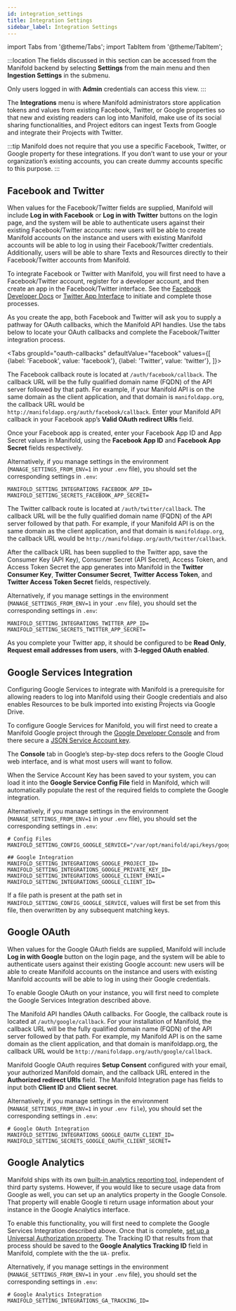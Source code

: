 ```yaml
---
id: integration_settings
title: Integration Settings
sidebar_label: Integration Settings
---
```


import Tabs from '@theme/Tabs';
import TabItem from '@theme/TabItem';

:::location
The fields discussed in this section can be accessed from the Manifold backend by selecting **Settings** from the main menu and then **Ingestion Settings** in the submenu.

Only users logged in with **Admin** credentials can access this view.
:::

The **Integrations** menu is where Manifold administrators store application tokens and values from existing Facebook, Twitter, or Google properties so that new and existing readers can log into Manifold, make use of its social sharing functionalities, and Project editors can ingest Texts from Google and integrate their Projects with Twitter.

:::tip
Manifold does not require that you use a specific Facebook, Twitter, or Google property for these integrations. If you don’t want to use your or your organization’s existing accounts, you can create dummy accounts specific to this purpose.
:::

## Facebook and Twitter

When values for the Facebook/Twitter fields are supplied, Manifold will include **Log in with Facebook** or **Log in with Twitter** buttons on the login page, and the system will be able to authenticate users against their existing Facebook/Twitter accounts: new users will be able to create Manifold accounts on the instance and users with existing Manifold accounts will be able to log in using their Facebook/Twitter credentials. Additionally, users will be able to share Texts and Resources directly to their Facebook/Twitter accounts from Manifold.

To integrate Facebook or Twitter with Manifold, you will first need to have a Facebook/Twitter account, register for a developer account, and then create an app in the Facebook/Twitter interface. See the [Facebook Developer Docs](https://developers.facebook.com/docs/apps/register#developer-account) or [Twitter App Interface](https://apps.twitter.com) to initiate and complete those processes.

As you create the app, both Facebook and Twitter will ask you to supply a pathway for OAuth callbacks, which the Manifold API handles. Use the tabs below to locate your OAuth callbacks and complete the Facebook/Twitter integration process.

<Tabs
  groupId="oauth-callbacks"
  defaultValue="facebook"
  values={[
    {label: 'Facebook', value: 'facebook'},
    {label: 'Twitter', value: 'twitter'},
  ]}>

<TabItem value="facebook">

The Facebook callback route is located at `/auth/facebook/callback`. The callback URL will be the fully qualified domain name (FQDN) of the API server followed by that path. For example, if your Manifold API is on the same domain as the client application, and that domain is `manifoldapp.org`, the callback URL would be `http://manifoldapp.org/auth/facebook/callback`. Enter your Manifold API callback in your Facebook app’s **Valid OAuth redirect URIs** field.

Once your Facebook app is created, enter your Facebook App ID and App Secret values in Manifold, using the **Facebook App ID** and **Facebook App Secret** fields respectively.

Alternatively, if you manage settings in the environment (`MANAGE_SETTINGS_FROM_ENV=1` in your `.env` file), you should set the corresponding settings in `.env`:

```
MANIFOLD_SETTING_INTEGRATIONS_FACEBOOK_APP_ID=
MANIFOLD_SETTING_SECRETS_FACEBOOK_APP_SECRET=
```

</TabItem>

<TabItem value="twitter">

The Twitter callback route is located at `/auth/twitter/callback`. The callback URL will be the fully qualified domain name (FQDN) of the API server followed by that path. For example, if your Manifold API is on the same domain as the client application, and that domain is `manifoldapp.org`, the callback URL would be `http://manifoldapp.org/auth/twitter/callback`.

After the callback URL has been supplied to the Twitter app, save the Consumer Key (API Key), Consumer Secret (API Secret), Access Token, and Access Token Secret the app generates into Manifold in the **Twitter Consumer Key**, **Twitter Consumer Secret**, **Twitter Access Token**, and **Twitter Access Token Secret** fields, respectively.

Alternatively, if you manage settings in the environment (`MANAGE_SETTINGS_FROM_ENV=1` in your `.env` file), you should set the corresponding settings in `.env`:

```
MANIFOLD_SETTING_INTEGRATIONS_TWITTER_APP_ID=
MANIFOLD_SETTING_SECRETS_TWITTER_APP_SECRET=
```

As you complete your Twitter app, it should be configured to be **Read Only**, **Request email addresses from users**, with **3-legged OAuth enabled**.

</TabItem>

</Tabs>

## Google Services Integration

Configuring Google Services to integrate with Manifold is a prerequisite for allowing readers to log into Manifold using their Google credentials and also enables Resources to be bulk imported into existing Projects via Google Drive.

To configure Google Services for Manifold, you will first need to create a Manifold Google project through the [Google Developer Console](https://cloud.google.com/resource-manager/docs/creating-managing-projects#creating_a_project) and from there secure a [JSON Service Account key](https://cloud.google.com/iam/docs/creating-managing-service-account-keys).

The **Console** tab in Google’s step-by-step docs refers to the Google Cloud web interface, and is what most users will want to follow.

When the Service Account Key has been saved to your system, you can load it into the **Google Service Config File** field in Manifold, which will automatically populate the rest of the required fields to complete the Google integration.

Alternatively, if you manage settings in the environment (`MANAGE_SETTINGS_FROM_ENV=1` in your `.env` file), you should set the corresponding settings in `.env`:

```
# Config Files
MANIFOLD_SETTING_CONFIG_GOOGLE_SERVICE="/var/opt/manifold/api/keys/google_service.json"

## Google Integration
MANIFOLD_SETTING_INTEGRATIONS_GOOGLE_PROJECT_ID=
MANIFOLD_SETTING_INTEGRATIONS_GOOGLE_PRIVATE_KEY_ID=
MANIFOLD_SETTING_INTEGRATIONS_GOOGLE_CLIENT_EMAIL=
MANIFOLD_SETTING_INTEGRATIONS_GOOGLE_CLIENT_ID=
```

If a file path is present at the path set in `MANIFOLD_SETTING_CONFIG_GOOGLE_SERVICE`, values will first be set from this file, then overwritten by any subsequent matching keys.

## Google OAuth

When values for the Google OAuth fields are supplied, Manifold will include **Log in with Google** button on the login page, and the system will be able to authenticate users against their existing Google account: new users will be able to create Manifold accounts on the instance and users with existing Manifold accounts will be able to log in using their Google credentials.

To enable Google OAuth on your instance, you will first need to complete the Google Services Integration described above.

The Manifold API handles OAuth callbacks. For Google, the callback route is located at `/auth/google/callback`. For your installation of Manifold, the callback URL will be the fully qualified domain name (FQDN) of the API server followed by that path. For example, my Manifold API is on the same domain as the client application, and that domain is manifoldapp.org, the callback URL would be `http://manifoldapp.org/auth/google/callback`.

Manifold Google OAuth requires **Setup Consent** configured with your email, your authorized Manifold domain, and the callback URL entered in the **Authorized redirect URIs** field. The Manifold Integration page has fields to input both **Client ID** and **Client secret**.

Alternatively, if you manage settings in the environment (`MANAGE_SETTINGS_FROM_ENV=1` in your `.env file`), you should set the corresponding settings in `.env`:

```
# Google OAuth Integration
MANIFOLD_SETTING_INTEGRATIONS_GOOGLE_OAUTH_CLIENT_ID=
MANIFOLD_SETTING_SECRETS_GOOGLE_OAUTH_CLIENT_SECRET=
```

## Google Analytics

Manifold ships with its own [built-in analytics reporting tool](../../backend/analytics.md), independent of third party systems. However, if you would like to secure usage data from Google as well, you can set up an analytics property in the Google Console. That property will enable Google ti return usage information about your instance in the Google Analytics interface.

To enable this functionality, you will first need to complete the Google Services Integration described above. Once that is complete, [set up a Universal Authorization property](https://support.google.com/analytics/answer/10269537). The Tracking ID that results from that process should be saved to the **Google Analytics Tracking ID** field in Manifold, complete with the the `UA-` prefix.

Alternatively, if you manage settings in the environment (`MANAGE_SETTINGS_FROM_ENV=1` in your `.env` file), you should set the corresponding settings in `.env`:

```
# Google Analytics Integration
MANIFOLD_SETTING_INTEGRATIONS_GA_TRACKING_ID=
```